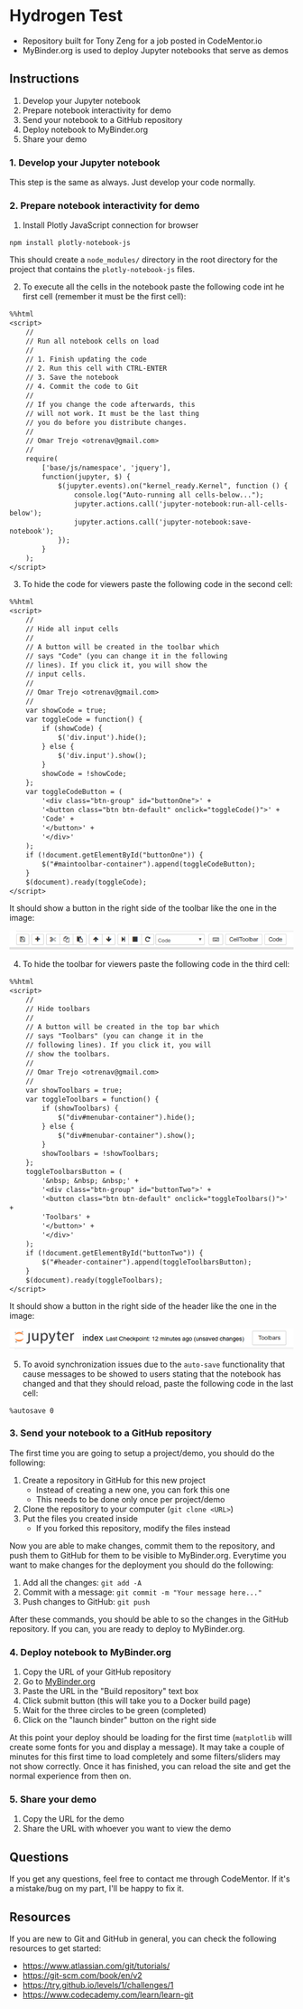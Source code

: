
# Hydrogen Test

- Repository built for Tony Zeng for a job posted in CodeMentor.io
- MyBinder.org is used to deploy Jupyter notebooks that serve as demos

## Instructions

1. Develop your Jupyter notebook
2. Prepare notebook interactivity for demo
3. Send your notebook to a GitHub repository
4. Deploy notebook to MyBinder.org
5. Share your demo

### 1. Develop your Jupyter notebook

This step is the same as always. Just develop your code normally.

### 2. Prepare notebook interactivity for demo

1. Install Plotly JavaScript connection for browser

```
npm install plotly-notebook-js
```

This should create a `node_modules/` directory in the root directory for the project that contains the `plotly-notebook-js` files.

2. To execute all the cells in the notebook paste the following code int he first cell (remember it must be the first cell):

```
%%html
<script>
    //
    // Run all notebook cells on load
    //
    // 1. Finish updating the code
    // 2. Run this cell with CTRL-ENTER
    // 3. Save the notebook
    // 4. Commit the code to Git
    //
    // If you change the code afterwards, this
    // will not work. It must be the last thing
    // you do before you distribute changes.
    //
    // Omar Trejo <otrenav@gmail.com>
    //
    require(
        ['base/js/namespace', 'jquery'],
        function(jupyter, $) {
            $(jupyter.events).on("kernel_ready.Kernel", function () {
                console.log("Auto-running all cells-below...");
                jupyter.actions.call('jupyter-notebook:run-all-cells-below');
                jupyter.actions.call('jupyter-notebook:save-notebook');
            });
        }
    );
</script>
```

3. To hide the code for viewers paste the following code in the second cell:

```
%%html
<script>
    //
    // Hide all input cells
    //
    // A button will be created in the toolbar which
    // says "Code" (you can change it in the following
    // lines). If you click it, you will show the
    // input cells.
    //
    // Omar Trejo <otrenav@gmail.com>
    //
    var showCode = true;
    var toggleCode = function() {
        if (showCode) {
            $('div.input').hide();
        } else {
            $('div.input').show();
        }
        showCode = !showCode;
    };
    var toggleCodeButton = (
        '<div class="btn-group" id="buttonOne">' +
        '<button class="btn btn-default" onclick="toggleCode()">' +
        'Code' +
        '</button>' +
        '</div>'
    );
    if (!document.getElementById("buttonOne")) {
        $("#maintoolbar-container").append(toggleCodeButton);
    }
    $(document).ready(toggleCode);
</script>
```

It should show a button in the right side of the toolbar like the one in the image:

![Code button](./images/code_button.png)

4. To hide the toolbar for viewers paste the following code in the third cell:

```
%%html
<script>
    //
    // Hide toolbars
    //
    // A button will be created in the top bar which
    // says "Toolbars" (you can change it in the
    // following lines). If you click it, you will
    // show the toolbars.
    //
    // Omar Trejo <otrenav@gmail.com>
    //
    var showToolbars = true;
    var toggleToolbars = function() {
        if (showToolbars) {
            $("div#menubar-container").hide();
        } else {
            $("div#menubar-container").show();
        }
        showToolbars = !showToolbars;
    };
    toggleToolbarsButton = (
        '&nbsp; &nbsp; &nbsp;' +
        '<div class="btn-group" id="buttonTwo">' +
        '<button class="btn btn-default" onclick="toggleToolbars()">' +
        'Toolbars' +
        '</button>' +
        '</div>'
    );
    if (!document.getElementById("buttonTwo")) {
        $("#header-container").append(toggleToolbarsButton);
    }
    $(document).ready(toggleToolbars);
</script>
```

It should show a button in the right side of the header like the one in the image:

![Toolbars button](./images/toolbars_button.png)

5. To avoid synchronization issues due to the `auto-save` functionality that cause messages to be showed to users stating that the notebook has changed and that they should reload, paste the following code in the last cell:

```
%autosave 0
```

### 3. Send your notebook to a GitHub repository

The first time you are going to setup a project/demo, you should do the following:

1. Create a repository in GitHub for this new project
   - Instead of creating a new one, you can fork this one
   - This needs to be done only once per project/demo
2. Clone the repository to your computer (`git clone <URL>`)
3. Put the files you created inside
   - If you forked this repository, modify the files instead

Now you are able to make changes, commit them to the repository, and push them to GitHub for them to be visible to MyBinder.org. Everytime you want to make changes for the deployment you should do the following:

1. Add all the changes: `git add -A`
2. Commit with a message: `git commit -m "Your message here..."`
3. Push changes to GitHub: `git push`

After these commands, you should be able to so the changes in the GitHub repository. If you can, you are ready to deploy to MyBinder.org.

### 4. Deploy notebook to MyBinder.org

1. Copy the URL of your GitHub repository
2. Go to [MyBinder.org](http://www.mybinder.org)
2. Paste the URL in the "Build repository" text box
3. Click submit button (this will take you to a Docker build page)
4. Wait for the three circles to be green (completed)
5. Click on the "launch binder" button on the right side

At this point your deploy should be loading for the first time (`matplotlib` willl create some fonts for you and display a message). It may take a couple of minutes for this first time to load completely and some filters/sliders may not show correctly. Once it has finished, you can reload the site and get the normal experience from then on.

### 5. Share your demo

1. Copy the URL for the demo
2. Share the URL with whoever you want to view the demo

## Questions

If you get any questions, feel free to contact me through CodeMentor. If it's a mistake/bug on my part, I'll be happy to fix it.

## Resources

If you are new to Git and GitHub in general, you can check the following resources to get started:

- https://www.atlassian.com/git/tutorials/
- https://git-scm.com/book/en/v2
- https://try.github.io/levels/1/challenges/1
- https://www.codecademy.com/learn/learn-git
